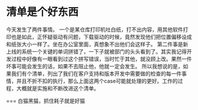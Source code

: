 清单是个好东西
=======
今天发生了两件事情。
一个是某仓库打印机吐白纸，打不出内容，用其他软件打印也是如此，正怀疑驱动有问题，下载驱动的时候，竟然发现他们把位置偏移设成和纸张大小一样了。坐在办公室里面，真想象不出他们会这样子。
第二件事是新上线的系统一个关键的单词拼错了，一下子就被部门的头头看到了。其实我记得开发过程中好像有一眼看到过这个拼写错误，当时忙于其他，就没顾上改。果然一件坏事可能会发生的话，如果不去阻止他，他就一定会发生。
所以我想说的是，如果我们有个清单，列出了我们在客户支持和版本开发中需要做的检查的每一件事情，并且不折不扣的执行，那么上面这两个case可能就处理的更好。工作的过程，大概就是实施和不断改进这个清单。

===
白猫黑猫，抓住耗子就是好猫
